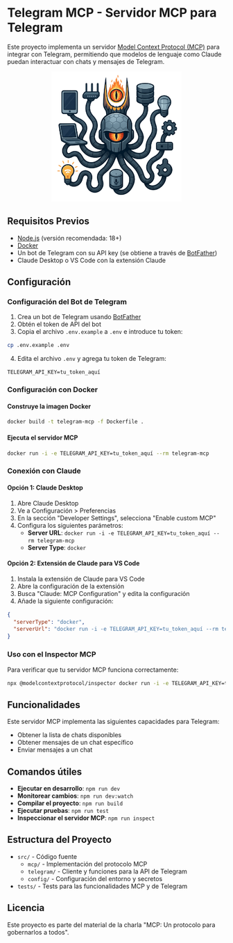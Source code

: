 # Telegram MCP - Servidor MCP para Telegram

Este proyecto implementa un servidor [Model Context Protocol (MCP)](https://modelcontextprotocol.ai/) para integrar con Telegram, permitiendo que modelos de lenguaje como Claude puedan interactuar con chats y mensajes de Telegram.

<p align="center">
  <img src="../sauron.png" alt="MCP: Un protocolo para gobernarlos a todos" width="300">
</p>

## Requisitos Previos

- [Node.js](https://nodejs.org/) (versión recomendada: 18+)
- [Docker](https://www.docker.com/get-started)
- Un bot de Telegram con su API key (se obtiene a través de [BotFather](https://t.me/botfather))
- Claude Desktop o VS Code con la extensión Claude

## Configuración

### Configuración del Bot de Telegram

1. Crea un bot de Telegram usando [BotFather](https://t.me/botfather)
2. Obtén el token de API del bot
3. Copia el archivo `.env.example` a `.env` e introduce tu token:

```bash
cp .env.example .env
```

4. Edita el archivo `.env` y agrega tu token de Telegram:

```
TELEGRAM_API_KEY=tu_token_aquí
```

### Configuración con Docker

#### Construye la imagen Docker

```bash
docker build -t telegram-mcp -f Dockerfile .
```

#### Ejecuta el servidor MCP

```bash
docker run -i -e TELEGRAM_API_KEY=tu_token_aquí --rm telegram-mcp
```

### Conexión con Claude

#### Opción 1: Claude Desktop

1. Abre Claude Desktop
2. Ve a Configuración > Preferencias
3. En la sección "Developer Settings", selecciona "Enable custom MCP"
4. Configura los siguientes parámetros:
   - **Server URL**: `docker run -i -e TELEGRAM_API_KEY=tu_token_aquí --rm telegram-mcp`
   - **Server Type**: `docker`

#### Opción 2: Extensión de Claude para VS Code

1. Instala la extensión de Claude para VS Code
2. Abre la configuración de la extensión
3. Busca "Claude: MCP Configuration" y edita la configuración
4. Añade la siguiente configuración:

```json
{
  "serverType": "docker",
  "serverUrl": "docker run -i -e TELEGRAM_API_KEY=tu_token_aquí --rm telegram-mcp"
}
```

### Uso con el Inspector MCP

Para verificar que tu servidor MCP funciona correctamente:

```bash
npx @modelcontextprotocol/inspector docker run -i -e TELEGRAM_API_KEY=tu_token_aquí --rm telegram-mcp
```

## Funcionalidades

Este servidor MCP implementa las siguientes capacidades para Telegram:

- Obtener la lista de chats disponibles
- Obtener mensajes de un chat específico
- Enviar mensajes a un chat

## Comandos útiles

- **Ejecutar en desarrollo**: `npm run dev`
- **Monitorear cambios**: `npm run dev:watch`
- **Compilar el proyecto**: `npm run build`
- **Ejecutar pruebas**: `npm run test`
- **Inspeccionar el servidor MCP**: `npm run inspect`

## Estructura del Proyecto

- `src/` - Código fuente
  - `mcp/` - Implementación del protocolo MCP
  - `telegram/` - Cliente y funciones para la API de Telegram
  - `config/` - Configuración del entorno y secretos
- `tests/` - Tests para las funcionalidades MCP y de Telegram

## Licencia

Este proyecto es parte del material de la charla "MCP: Un protocolo para gobernarlos a todos".
